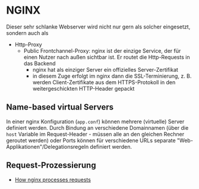 # NGINX

Dieser sehr schlanke Webserver wird nicht nur gern als solcher eingesetzt, sondern auch als

* Http-Proxy
  * Public Frontchannel-Proxy: nginx ist der einzige Service, der für einen Nutzer nach außen sichtbar ist. Er routet die Http-Requests in das Backend
    * nginx hat als einziger Server ein offizielles Server-Zertifikat
    * in diesem Zuge erfolgt im nginx dann die SSL-Terminierung, z. B. werden Client-Zertifikate aus dem HTTPS-Protokoll in den weitergeschickten HTTP-Header gepackt

## Name-based virtual Servers

In einer nginx Konfiguration (`app.conf`) können mehrere (virtuelle) Server definiert werden. Durch Bindung an verschiedene Domainnamen (über die `host` Variable im Request-Header - müssen alle an den gleichen Rechner geroutet werden) oder Ports können für verschiedene URLs separate "Web-Applikationen"/Delegationsregeln definiert werden.

## Request-Prozessierung

* [How nginx processes requests](http://nginx.org/en/docs/http/request_processing.html)

